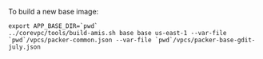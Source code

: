 To build a new base image:

```
export APP_BASE_DIR=`pwd`
../corevpc/tools/build-amis.sh base base us-east-1 --var-file `pwd`/vpcs/packer-common.json --var-file `pwd`/vpcs/packer-base-gdit-july.json
```
